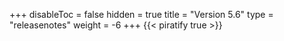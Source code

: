 +++
disableToc = false
hidden = true
title = "Version 5.6"
type = "releasenotes"
weight = -6
+++
{{< piratify true >}}
